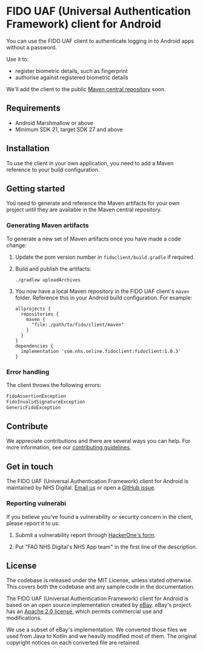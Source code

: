 # FIDO UAF (Universal Authentication Framework) client for Android

You can use the FIDO UAF client to authenticate logging in to Android apps without a password.

Use it to:

* register biometric details, such as fingerprint
* authorise against registered biometric details

We'll add the client to the public [Maven central repository](https://mvnrepository.com/repos/central) soon.

## Requirements

* Android Marshmallow or above
* Minimum SDK 21, target SDK 27 and above

## Installation

To use the client in your own application, you need to add a Maven reference to your build configuration.

## Getting started

You need to generate and reference the Maven artifacts for your own project until they are available in the Maven central repository.

### Generating Maven artifacts

To generate a new set of Maven artifacts once you have made a code change:

1. Update the pom version number in `fidoclient/build.gradle` if required.

2. Build and publish the artifacts:

    ```console
    ./gradlew uploadArchives
    ```

3. You now have a local Maven repository in the FIDO UAF client's `maven` folder. Reference this in your Android build configuration. For example:

    ```console
    allprojects {
      repositories {
        maven {
          "file:./path/to/fido/client/maven"
        }
      }
    }
    dependencies {
      implementation 'com.nhs.online.fidoclient:fidoclient:1.0.3'
    }
    ```

### Error handling

The client throws the following errors:

```java
FidoAssertionException
FidoInvalidSignatureException
GenericFidoException
```

## Contribute

We appreciate contributions and there are several ways you can help. For more information, see our [contributing guidelines](/CONTRIBUTING.md).

## Get in touch

The FIDO UAF (Universal Authentication Framework) client for Android is maintained by NHS Digital. [Email us](mailto:nhsapp@nhs.net) or open a [GitHub issue](https://github.com/nhsconnect/nhsapp-fido-client-android/issues/new).

### Reporting vulnerabi
If you believe you've found a vulnerability or security concern in the client, please report it to us:

1. Submit a vulnerability report through [HackerOne's form](https://hackerone.com/2e6793b1-d580-4172-9ba3-04c98cdfb478/embedded_submissions/new).

2. Put "FAO NHS Digital's NHS App team" in the first line of the description.

## License

The codebase is released under the MIT License, unless stated otherwise. This covers both the codebase and any sample code in the documentation.

The FIDO UAF (Universal Authentication Framework) client for Android is based on an open source implementation created by [eBay](https://github.com/eBay/UAF). eBay's project has an [Apache 2.0 license](https://github.com/eBay/UAF/blob/master/LICENSE), which permits commercial use and modifications.

We use a subset of eBay's implementation. We converted those files we used from Java to Kotlin and we heavily modified most of them. The original copyright notices on each converted file are retained.

